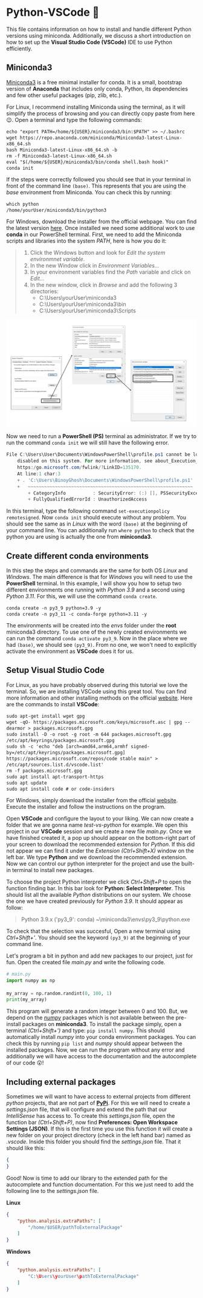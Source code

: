 # Python-VSCode :snake:

This file contains information on how to install and handle different Python versions using miniconda. Additionally, we discuss a short introduction on how to set up the **Visual Studio Code (VSCode)** IDE to use Python efficiently.

## Miniconda3

[Miniconda3](https://docs.conda.io/en/latest/miniconda.html) is a free minimal installer for conda. It is a small, bootstrap version of **Anaconda** that includes only conda, Python, its dependencies and few other useful packages (pip, zlib, etc.). 

For Linux, I recommend installing Miniconda using the terminal, as it will simplify the process of browsing and you can directly copy paste from here :wink:. Open a terminal and type the following commands:

```shell
echo "export PATH=/home/${USER}/miniconda3/bin:$PATH" >> ~/.bashrc
wget https://repo.anaconda.com/miniconda/Miniconda3-latest-Linux-x86_64.sh
bash Miniconda3-latest-Linux-x86_64.sh -b
rm -f Miniconda3-latest-Linux-x86_64.sh
eval "$(/home/${USER}/miniconda3/bin/conda shell.bash hook)"
conda init
```
If the steps were correctly followed you should see that in your terminal in front of the command line `(base)`. This represents that you are using the *base* environment from Miniconda. You can check this by running:

```shell
which python
/home/yourUser/miniconda3/bin/python3
```

For Windows, download the installer from the official webpage. You can find the latest version [here](https://docs.conda.io/en/latest/miniconda.html). Once installed we need some additional work to use **conda** in our PowerShell terminal. First, we need to add the Miniconda scripts and libraries into the system *PATH*, here is how you do it:
> 1. Click the Windows button and look for *Edit the system environmnet variable*.
> 1. In the new Window click in *Environment Variables...*
> 1. In your environment variables find the *Path* variable and click on *Edit...*
> 1. In the new window, click in *Browse* and add the following 3 directories:
>       * C:\Users\yourUser\miniconda3
>       * C:\Users\yourUser\miniconda3\bin
>       * C:\Users\yourUser\miniconda3\Scripts

![Steps for adding conda to path](imgs/windows_anaconda.png)

Now we need to run a **PowerShell (PS)** terminal as administrator. If we try to run the command `conda init` we will still have the following error. 

```powershell
File C:\Users\User\Documents\WindowsPowerShell\profile.ps1 cannot be loaded because running scripts is
    disabled on this system. For more information, see about_Execution_Policies at
    https:/go.microsoft.com/fwlink/?LinkID=135170.
    At line:1 char:3
    + . 'C:\Users\BinoyGhosh\Documents\WindowsPowerShell\profile.ps1'
    +   ~~~~~~~~~~~~~~~~~~~~~~~~~~~~~~~~~~~~~~~~~~~~~~~~~~~~~~~~~~~~~
        + CategoryInfo          : SecurityError: (:) [], PSSecurityException
        + FullyQualifiedErrorId : UnauthorizedAccess
```

In this terminal, type the following command `set-executionpolicy remotesigned`. Now `conda init` should execute without any problem. You should see the same as in *Linux* with the word `(base)` at the beginning of your command line. You can additionally run `where python` to check that the python you are using is actually the one from **miniconda3**.

## Create different conda environments

In this step the steps and commands are the same for both OS *Linux* and *Windows*. The main difference is that for *Windows* you will need to use the **PowerShell** terminal. In this example, I will show you how to setup two different environments one running with *Python 3.9* and a second using *Python 3.11*. For this, we will use the command `conda create`.

```console
conda create -n py3_9 python=3.9 -y
conda create -n py3_11 -c conda-forge python=3.11 -y
```

The environments will be created into the *envs* folder under the **root** miniconda3 directory. To use one of the newly created environments we can run the command `conda activate py3_9`. Now in the place where we had `(base)`, we should see `(py3_9)`. From no one, we won't need to explicitly activate the environment as **VSCode** does it for us.

## Setup Visual Studio Code

For Linux, as you have probably observed during this tutorial we love the terminal. So, we are installing VSCode using this great tool. You can find more information and other installing methods on the official [website](https://code.visualstudio.com/docs/setup/linux). Here are the commands to install **VSCode**:

```shell
sudo apt-get install wget gpg
wget -qO- https://packages.microsoft.com/keys/microsoft.asc | gpg --dearmor > packages.microsoft.gpg
sudo install -D -o root -g root -m 644 packages.microsoft.gpg /etc/apt/keyrings/packages.microsoft.gpg
sudo sh -c 'echo "deb [arch=amd64,arm64,armhf signed-by=/etc/apt/keyrings/packages.microsoft.gpg] https://packages.microsoft.com/repos/code stable main" > /etc/apt/sources.list.d/vscode.list'
rm -f packages.microsoft.gpg
sudo apt install apt-transport-https
sudo apt update
sudo apt install code # or code-insiders
```

For Windows, simply download the installer from the official [website](https://code.visualstudio.com/docs/setup/windows). Execute the installer and follow the instructions on the program.

Open **VSCode** and configure the layout to your liking. We can now create a folder that we are gonna name *test-vs-python* for example. We open this project in our **VSCode** session and we create a new file *main.py*. Once we have finished created it, a pop up should appear on the bottom-right part of your screen to download the recommended extension for *Python*. If this did not appear we can find it under the *Extension (Ctrl+Shift+X)* window on the left bar. We type **Python** and we download the recommended extension. Now we can control our python interpreter for the project and use the built-in terminal to install new packages.

To choose the project Python interpreter we click *Ctrl+Shift+P* to open the function finding bar. In this bar look for **Python: Select Interpreter**. This should list all the available *Python* distributions on our system. We choose the one we have created previously for *Python 3.9*. It should appear as follow: 
> Python 3.9.x ('py3_9': conda) ~\miniconda3\envs\py3_9\python.exe

To check that the selection was succesful, Open a new terminal using *Ctrl+Shift+'*. You should see the keyword `(py3_9)` at the beginning of your command line.

Let's program a bit in python and add new packages to our project, just for fun. Open the created file *main.py* and write the following code.

```python
# main.py
import numpy as np

my_array = np.random.randint(0, 100, 1)
print(my_array)
```
This program will generate a random integer between 0 and 100. But, we depend on the [*numpy*](https://numpy.org/doc/stable/index.html) packages which is not available between the pre-install packages on **miniconda3**. To install the package simply, open a terminal *(Ctrl+Shift+')* and type: `pip install numpy`. This should automatically install *numpy* into your conda environment packages. You can check this by running `pip list` and *numpy* should appear between the installed packages. Now, we can run the program without any error and additionally we will have access to the documentation and the autocomplete of our code :astonished:!


## Including external packages

Sometimes we will want to have access to external projects from different *python* projects, that are not part of [**PyPi**](https://pypi.org/). For this we will need to create a *settings.json* file, that will configure and extend the path that our *IntelliSense* has access to. To create this *settings.json* file, open the function bar *(Ctrl+Shift+P)*, now find **Preferences: Open Workspace Settings (JSON)**. If this is the first time you use this function it will create a new folder on your project directory (check in the left hand bar) named as *.vscode*. Inside this folder you should find the *settings.json* file. That it should like this:

```json
{
}
```

Good! Now is time to add our library to the extended path for the autocomplete and function documentation. For this we just need to add the following line to the *settings.json* file.

**Linux**
```json
{
    "python.analysis.extraPaths": [
        "/home/$USER/pathToExternalPackage"
    ]
}
```

**Windows**

```json
{
    "python.analysis.extraPaths": [
        "C:\Users\yourUser\pathToExternalPackage"
    ]
}
```
